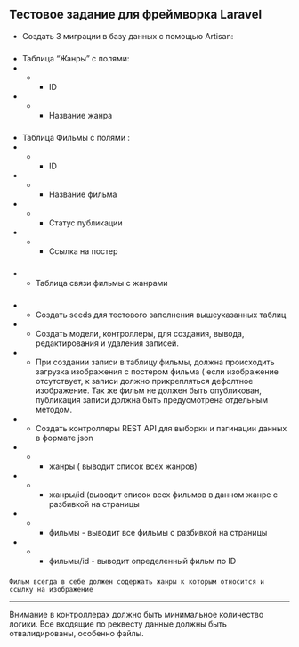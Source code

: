 ## Тестовое задание для фреймворка Laravel

- Создать 3 миграции в базу данных с помощью Artisan:
###
- Таблица “Жанры” с полями:
- - - ID
- - - Название жанра
###
- Таблица Фильмы с полями :
- - - ID
- - - Название фильма
- - - Статус публикации
- - - Ссылка на постер
###
- - Таблица связи фильмы с жанрами
###
- - Создать seeds для тестового заполнения вышеуказанных таблиц
- - Создать модели, контроллеры, для создания, вывода, редактирования и удаления записей.
- - При создании записи в таблицу фильмы, должна происходить загрузка изображения с постером фильма ( если изображение отсутствует, к записи должно прикрепляться дефолтное изображение. Так же фильм не должен быть опубликован, публикация записи должна быть предусмотрена отдельным методом.
- - Создать контроллеры REST API для выборки и пагинации данных в формате json
- - - жанры ( выводит список всех жанров)
- - - жанры/id (выводит список всех фильмов в данном жанре с разбивкой на страницы
- - - фильмы - выводит все фильмы с разбивкой на страницы
- - - фильмы/id - выводит определенный фильм по ID
###
	Фильм всегда в себе должен содержать жанры к которым относится и ссылку на изображение
---
Внимание в контроллерах должно быть минимальное количество логики. Все входящие по реквесту данные должны быть отвалидированы, особенно файлы.
